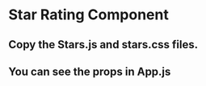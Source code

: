 # Star Rating Component

## Copy the Stars.js and stars.css files.

## You can see the props in App.js
